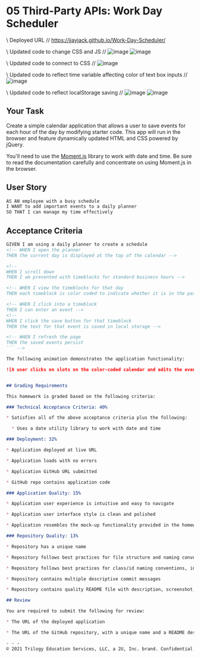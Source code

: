 # 05 Third-Party APIs: Work Day Scheduler

\\       Deployed URL       //
https://jjayjack.github.io/Work-Day-Scheduler/

\\        Updated code to change CSS and JS      //
![image](https://user-images.githubusercontent.com/79474830/114257725-8f5fff80-9987-11eb-81fd-7b059f981dab.png)
![image](https://user-images.githubusercontent.com/79474830/114257731-98e96780-9987-11eb-9d86-b266694ab375.png)



\\        Updated code to connect to CSS      //
![image](https://user-images.githubusercontent.com/79474830/114257457-c208f880-9985-11eb-93d3-6a979aa833c5.png)


\\         Updated code to reflect time variable affecting color of text box inputs         //
![image](https://user-images.githubusercontent.com/79474830/114254149-5c137580-9973-11eb-816c-c8eae92e31ca.png)



\\         Updated code to reflect localStorage saving         //
![image](https://user-images.githubusercontent.com/79474830/114252987-c0cbd180-996d-11eb-9317-eaa5942205be.png)
![image](https://user-images.githubusercontent.com/79474830/114252993-ca553980-996d-11eb-9360-59b3612f9be5.png)

## Your Task

Create a simple calendar application that allows a user to save events for each hour of the day by modifying starter code. This app will run in the browser and feature dynamically updated HTML and CSS powered by jQuery.

You'll need to use the [Moment.js](https://momentjs.com/) library to work with date and time. Be sure to read the documentation carefully and concentrate on using Moment.js in the browser.

## User Story

```md
AS AN employee with a busy schedule
I WANT to add important events to a daily planner
SO THAT I can manage my time effectively
```

## Acceptance Criteria

```md
GIVEN I am using a daily planner to create a schedule
<!-- WHEN I open the planner
THEN the current day is displayed at the top of the calendar -->

<!-- 
WHEN I scroll down
THEN I am presented with timeblocks for standard business hours -->

<!-- WHEN I view the timeblocks for that day
THEN each timeblock is color coded to indicate whether it is in the past, present, or future -->

<!-- WHEN I click into a timeblock
THEN I can enter an event -->
<!-- 
WHEN I click the save button for that timeblock
THEN the text for that event is saved in local storage -->

<!-- WHEN I refresh the page
THEN the saved events persist
``` -->

The following animation demonstrates the application functionality:

![A user clicks on slots on the color-coded calendar and edits the events.](./Assets/05-third-party-apis-homework-demo.gif)


## Grading Requirements

This homework is graded based on the following criteria: 

### Technical Acceptance Criteria: 40%

* Satisfies all of the above acceptance criteria plus the following:

  * Uses a date utility library to work with date and time

### Deployment: 32%

* Application deployed at live URL

* Application loads with no errors

* Application GitHub URL submitted

* GitHub repo contains application code

### Application Quality: 15%

* Application user experience is intuitive and easy to navigate

* Application user interface style is clean and polished

* Application resembles the mock-up functionality provided in the homework instructions

### Repository Quality: 13%

* Repository has a unique name

* Repository follows best practices for file structure and naming conventions

* Repository follows best practices for class/id naming conventions, indentation, quality comments, etc.

* Repository contains multiple descriptive commit messages

* Repository contains quality README file with description, screenshot, and link to deployed application

## Review

You are required to submit the following for review:

* The URL of the deployed application

* The URL of the GitHub repository, with a unique name and a README describing the project

- - -
© 2021 Trilogy Education Services, LLC, a 2U, Inc. brand. Confidential and Proprietary. All Rights Reserved.
